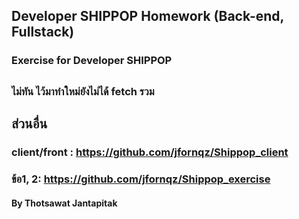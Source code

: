 ## Developer SHIPPOP Homework (Back-end, Fullstack)
### Exercise for Developer SHIPPOP
##
### ไม่ทัน ไว้มาทำใหม่ยังไม่ได้ fetch รวม
## ส่วนอื่น
### client/front : https://github.com/jfornqz/Shippop_client
### ข้อ1, 2: https://github.com/jfornqz/Shippop_exercise
#### By Thotsawat Jantapitak
